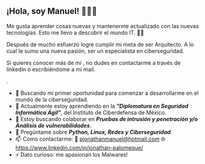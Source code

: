 ## ¡Hola, soy Manuel! 👋🙋‍♂️

Me gusta aprender cosas nuevas y mantenerme actualizado con las nuevas tecnologías. Esto me llevo a descubrir el mundo IT. 👨‍💻

Después de mucho esfuerzo logre cumplir mi meta de ser Arquitecto. A lo cual le sumo una nueva pasión, ser un especialista en ciberseguridad.

Si quieres conocer más de mí , no dudes en contactarme a través de linkedin o escribiéndome a mi mail.


.
- 🔭 Buscando mi primer oportunidad para comenzar a desarrollarme en el mundo de la ciberseguridad.
- 🌱 Actualmente estoy aprendiendo en la ***"Diplomatura en Seguridad Informática Ágil"***, del Instituto de Ciberdefensa de México.  
- 👯 Estoy buscando colaborar en ***Pruebas de intrusión y penetración y/o Análisis de vulnerabilidades***.
- 💬 Pregúntame sobre ***Python, Linux, Redes y Ciberseguridad***.
- 📫 Cómo contactarme:   📧 pjonathanmanuel@hotmail.com     🌐https://www.linkedin.com/in/jonathan-palomeque/
- ⚡ Dato curioso: me apasionan los Malwares!

